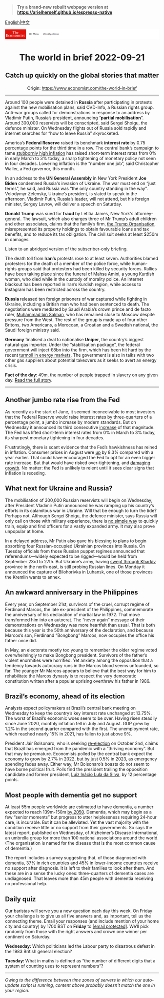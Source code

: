 > **Try a brand-new rebuilt webpage version at https://arielherself.github.io/espresso-native**

[English](https://github.com/arielherself/espresso/blob/main/README.md)|[中文](https://github-com.translate.goog/arielherself/espresso/blob/main/README.md?_x_tr_sl=en&_x_tr_tl=zh-CN&_x_tr_hl=zh-CN&_x_tr_pto=wapp)



![The Economist](menubar.png)

# <p align="center">The world in brief 2022-09-21</p>

## <p align="center">Catch up quickly on the global stories that matter</p>

<p align="center">Origin: <a href="https://www.economist.com/the-world-in-brief">https://www.economist.com/the-world-in-brief</a><hr>

Around 100 people were detained in<strong> Russia </strong>after participating in protests against the new mobilisation plans, said OVD-Info, a Russian rights group. Anti-war groups called for demonstrations in response to an address by Vladimir Putin, Russia’s president, announcing “<strong>partial mobilisation</strong>”. Around 300,000 reservists will be conscripted, said Sergei Shoigu, the defence minister. On Wednesday flights out of Russia sold rapidly and internet searches for “how to leave Russia” skyrocketed.

America’s <strong>Federal Reserve</strong> raised its benchmark <strong>interest rate </strong>by 0.75 percentage points for the third time in a row. The central bank’s campaign to tame [stubbornly high inflation](https://www.economist.com/leaders/2022/09/14/to-fix-americas-inflation-problem-the-federal-reserve-must-go-big) has raised short-term interest rates from 0% in early March to 3% today, a sharp tightening of monetary policy not seen in four decades. Lowering inflation is the “number one job”, said Christopher Waller, a Fed governor, this month.

In an address to the <strong>UN General Assembly</strong> in New York President <strong>Joe Biden</strong> condemned Russia&#x27;s invasion of Ukraine. The war must end on “just terms”, he said, and Russia was “the only country standing in the way”. Volodymyr Zelensky, Ukraine’s president, is slated to speak in the afternoon. Vladimir Putin, Russia’s leader, will not attend, but his foreign minister, Sergey Lavrov, will deliver a speech on Saturday.

<strong>Donald Trump</strong> was sued for <strong>fraud </strong>by Letitia James, New York&#x27;s attorney-general. The lawsuit, which also charges three of Mr Trump’s adult children and other associates, claims that the family’s firm, [the Trump Organisation](https://www.economist.com/united-states/2021/06/30/the-trump-organisation-and-its-cfo-face-criminal-charges), misrepresented its property holdings to obtain favourable loans and tax benefits, and to reduce its tax obligation. The civil suit seeks at least $250m in damages.

Listen to an abridged version of the subscriber-only briefing.

The death toll from <strong>Iran’s</strong> protests rose to at least seven. Authorities blamed protesters for the death of a member of the police force, while human-rights groups said that protesters had been killed by security forces. Rallies have been taking place since the funeral of Mahsa Amini, a young Kurdish woman, who died while in the custody of morality police. An internet blackout has been reported in Iran’s Kurdish region, while access to Instagram has been restricted across the country.

<strong>Russia </strong>released ten foreign prisoners of war captured while fighting in Ukraine, including a British man who had been sentenced to death. The negotiations were mediated by Saudi Arabia’s crown prince and de facto ruler, [Muhammad bin Salman](https://www.economist.com/1843/2022/07/28/mbs-despot-in-the-desert), who has remained close to Moscow despite pressure from the West. The rest of the group is made up of four other Britons, two Americans, a Moroccan, a Croatian and a Swedish national, the Saudi foreign ministry said.

<strong>Germany</strong> finalised a deal to nationalise <strong>Uniper</strong>, the country’s biggest natural-gas importer. Under the “stabilisation package”, the federal government will inject €8bn into the firm, which has been hit hard by the recent [turmoil in energy markets](https://www.economist.com/leaders/2022/09/01/how-to-prevent-europes-energy-crunch-spiralling-into-an-economic-crisis). The government is also in talks with two other gas suppliers about potential takeovers as it seeks to avert an energy crisis.

<strong>Fact of the day: </strong>49m, the number of people trapped in slavery on any given day. [Read the full story](https://www.economist.com/graphic-detail/2022/09/20/the-number-of-people-in-modern-slavery-is-increasing).

----------

## Another jumbo rate rise from the Fed

As recently as the start of June, it seemed inconceivable to most investors that the Federal Reserve would raise interest rates by three-quarters of a percentage point, a jumbo increase by modern standards. But on Wednesday it announced its third consecutive [increase](https://www.economist.com/graphic-detail/2022/07/27/the-fed-is-no-longer-taking-baby-steps-to-rein-in-inflation) of that magnitude. The Fed has lifted short-term interest rates from 0% in March to 3% today, its sharpest monetary tightening in four decades.

Frustratingly, there is scant evidence that the Fed’s hawkishness has reined in inflation. Consumer prices in August were [up](https://www.economist.com/finance-and-economics/2022/09/13/america-still-has-an-inflation-problem) by 8.3% compared with a year earlier. That could have encouraged the Fed to opt for an even bigger rate increase. But that would have risked over-tightening, and [damaging growth](https://www.economist.com/leaders/2022/09/14/to-fix-americas-inflation-problem-the-federal-reserve-must-go-big). No matter: the Fed is unlikely to relent until it sees clear signs that inflation is receding.

## What next for Ukraine and Russia?

The mobilisation of 300,000 Russian reservists will begin on Wednesday, after President Vladimir Putin announced he was ramping up his country’s efforts in its calamitous war in Ukraine. Will that be enough to turn the tide? Perhaps not. Although Sergei Shoigu, the defence minister, says Russia will only call on those with military experience, there is [no simple way](https://www.economist.com/europe/2022/09/20/vladimir-putins-situation-looks-ever-more-desperate) to quickly train, equip and find officers for a vastly expanded army. It may also prove unpopular at home.

In a delayed address, Mr Putin also gave his blessing to plans to begin absorbing four Russian-occupied Ukrainian provinces into Russia. On Tuesday officials from those Russian puppet regimes announced that referendums—widely expected to be rigged—would be held from September 23rd to 27th. But Ukraine’s army, having [swept through Kharkiv](https://www.economist.com/europe/2022/09/18/where-next-for-ukraines-army) province in the north-east, is still probing Russian lines. On Monday it announced the capture of Bilohorivka in Luhansk, one of those provinces the Kremlin wants to annex. 

## An awkward anniversary in the Philippines

Every year, on September 21st, survivors of the cruel, corrupt regime of Ferdinand Marcos, the late ex-president of the Philippines, commemorate the anniversary of his declaration of martial law in 1972. That move transformed him into an autocrat. The “never again” message of their demonstrations on Wednesday was more heartfelt than usual. That is both because this year is the 50th anniversary of the declaration, and because Marcos’s son, Ferdinand “Bongbong” Marcos, now occupies the office his father once did. 

In May, an electorate mostly too young to remember the older regime voted overwhelmingly to make Bongbong president. Survivors of the father’s violent enormities were horrified. Yet anxiety among the opposition that a tendency towards autocracy runs in the Marcos blood seems unfounded, so far. The younger Mr Marcos appears to believe that the best way for him to rehabilitate the Marcos dynasty is to respect the very democratic constitution written after a popular uprising overthrew his father in 1986.

## Brazil’s economy, ahead of its election

Analysts expect policymakers at Brazil’s central bank meeting on Wednesday to keep the country’s key interest rate unchanged at 13.75%. The worst of Brazil’s economic woes seem to be over. Having risen steadily since June 2020, monthly inflation fell in July and August. GDP grew by 1.2% in the second quarter compared with the first. The unemployment rate, which reached nearly 15% in 2021, has fallen to just above 9%. 

President Jair Bolsonaro, who is seeking [re-election](https://www.economist.com/the-americas/2022/04/02/brazils-presidential-election-in-october-will-be-about-the-economy) on October 2nd, claims that Brazil has emerged from the pandemic with a “thriving economy”. But that may be premature. Economists polled by the central bank expect the economy to grow by 2.7% in 2022, but by just 0.5% in 2023, as emergency spending fades away. Either way, Mr Bolsonaro’s boasts do not seem to have borne political fruit. Polls find the president trailing the opposition candidate and former president, [Luiz Inácio Lula da Silva](https://www.economist.com/the-americas/2022/09/19/how-left-wing-on-economics-is-luiz-inacio-lula-da-silva), by 12 percentage points.

## Most people with dementia get no support

At least 55m people worldwide are estimated to have dementia, a number expected to reach 139m-150m [by 2050](https://www.economist.com/graphic-detail/2022/01/11/dementia-will-affect-more-than-150m-people-worldwide-by-2050). Dementia, which may begin as a few “senior moments” but progress to utter helplessness requiring 24-hour care, is incurable. But it can be alleviated. Yet the vast majority with the condition receive little or no support from their governments. So says the latest report, published on Wednesday, of Alzheimer’s Disease International, an umbrella group for more than 100 national associations around the world. (The organisation is named for the disease that is the most common cause of dementia.) 

The report includes a survey suggesting that, of those diagnosed with dementia, 37% in rich countries and 45% in lower-income countries receive no support after diagnosis. It is left to their families to look after them. And these are in a sense the lucky ones: three-quarters of dementia cases are undiagnosed. That leaves more than 45m people with dementia receiving no professional help.

## Daily quiz

Our baristas will serve you a new question each day this week. On Friday your challenge is to give us all five answers and, as important, tell us the connecting theme. Email your responses (and include mention of your home city and country) by 1700 BST on <strong>Friday</strong> to [<span class="__cf_email__" data-cfemail="2776524e5d62545755425454486742444849484a4e54530944484a">[email&#160;protected]</span>](https://mail.google.com/mail/?view=cm&amp;fs=1&amp;tf=1&amp;to=QuizEspresso@economist.com). We’ll pick randomly from those with the right answers and crown one winner per continent on Saturday.

<strong>Wednesday: </strong>Which politicians led the Labour party to disastrous defeat in the 1983 British general election?  
  
<strong>Tuesday: </strong>What in maths is defined as “the number of different digits that a system of counting uses to represent numbers”?

----------

*Owing to the difference between time zones of servers in which our auto-update script is running, content above probably doesn't match the one in your region.*
